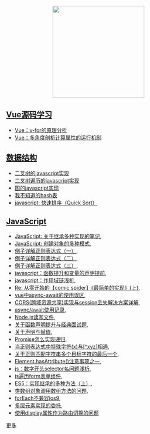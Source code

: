 <p align="center">
  <img height="250" src="https://sdtimes.com/wp-content/uploads/2014/11/1126.sdt-github.png"/>
</p>

## [Vue源码学习](https://github.com/isaaxite/blog/issues?q=is%3Aissue+is%3Aopen+label%3ATopping)

- [Vue：v-for的原理分析](./docs/vue-analysis/Vue：v-for的原理分析.md)
- [Vue：多角度剖析计算属性的运行机制](./docs/vue-analysis/Vue：多角度剖析计算属性的运行机制.md)


## [数据结构](https://github.com/isaaxite/blog/issues?q=is%3Aissue+is%3Aopen+label%3A%E6%95%B0%E6%8D%AE%E7%BB%93%E6%9E%84)

- [二叉树的javascript实现](https://github.com/isaaxite/blog/issues/238)
- [二叉树遍历的javascript实现](https://github.com/isaaxite/blog/issues/236)
- [图的javascript实现](https://github.com/isaaxite/blog/issues/231)
- [我不知道的hash表](https://github.com/isaaxite/blog/issues/225)
- [javascript: 快速排序（Quick Sort）](https://github.com/isaaxite/blog/issues/146)


## [JavaScript](https://github.com/isaaxite/blog/issues?page=1&q=is%3Aissue+is%3Aopen+label%3Ajavascript)

- [JavaScript: 关于继承多种实现的笔记](https://github.com/isaaxite/blog/issues/253),
- [JavaScript: 创建对象的多种模式](https://github.com/isaaxite/blog/issues/250),
- [例子详解正则表达式（一）](https://github.com/isaaxite/blog/issues/242),
- [例子详解正则表达式（二）](https://github.com/isaaxite/blog/issues/241),
- [例子详解正则表达式（三）](https://github.com/isaaxite/blog/issues/239),
- [javascript：函数提升和变量的声明提前](https://github.com/isaaxite/blog/issues/233),
- [javascript：作用域链浅析](https://github.com/isaaxite/blog/issues/232),
- [Re: 从零开始的【comic spider】《最简单的实现》(上)](https://github.com/isaaxite/blog/issues/226),
- [vue中async-await的使用误区](https://github.com/isaaxite/blog/issues/216),
- [CORS(跨域资源共享)实现与session丢失解决方案详解](https://github.com/isaaxite/blog/issues/215),
- [async/await使用记录](https://github.com/isaaxite/blog/issues/209),
- [Node.js读写文件](https://github.com/isaaxite/blog/issues/179),
- [关于函数声明提升与经典面试题](https://github.com/isaaxite/blog/issues/162),
- [关于声明与赋值](https://github.com/isaaxite/blog/issues/161),
- [Promise怎么实现递归](https://github.com/isaaxite/blog/issues/151),
- [当正则表达式中特殊字符(x)与[^xyz]相遇](https://github.com/isaaxite/blog/issues/114),
- [关于正则匹配字符串多个目标字符的最后一个](https://github.com/isaaxite/blog/issues/112),
- [Element.hasAttribute()注意事项之一](https://github.com/isaaxite/blog/issues/109),
- [js：数字开头selector名问题浅析](https://github.com/isaaxite/blog/issues/105),
- [js遍历form表单组件](https://github.com/isaaxite/blog/issues/104),
- [ES5：实现继承的多种方法（上）](https://github.com/isaaxite/blog/issues/103),
- [类数组对象调用数组方法的问题](https://github.com/isaaxite/blog/issues/94),
- [forEach不兼容ios9](https://github.com/isaaxite/blog/issues/90),
- [多层元素实现的委托](https://github.com/isaaxite/blog/issues/89),
- [使用display属性作为路由切换的问题](https://github.com/isaaxite/blog/issues/86)

[更多](https://github.com/isaaxite/blog/issues)

